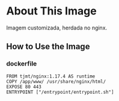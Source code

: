 # About This Image
Imagem customizada, herdada no nginx. 

## How to Use the Image

### dockerfile
```docker
FROM tjmt/nginx:1.17.4 AS runtime
COPY /app/www/ /usr/share/nginx/html/
EXPOSE 80 443
ENTRYPOINT ["/entrypoint/entrypoint.sh"]
```

